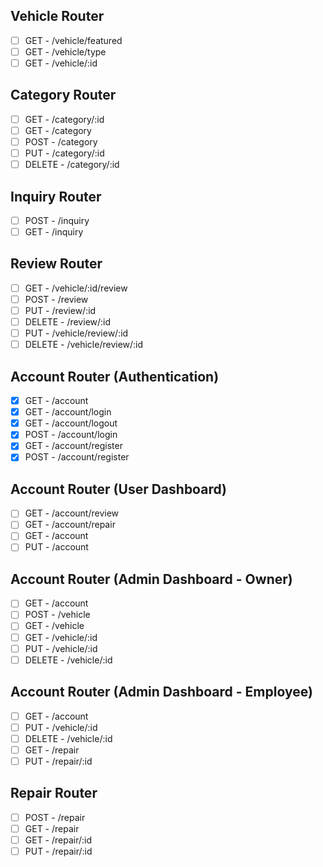 ## Vehicle Router

- [ ] GET - /vehicle/featured
- [ ] GET - /vehicle/type
- [ ] GET - /vehicle/:id

## Category Router

- [ ] GET - /category/:id
- [ ] GET - /category
- [ ] POST - /category
- [ ] PUT - /category/:id
- [ ] DELETE - /category/:id

## Inquiry Router

- [ ] POST - /inquiry
- [ ] GET - /inquiry

## Review Router

- [ ] GET - /vehicle/:id/review
- [ ] POST - /review
- [ ] PUT - /review/:id
- [ ] DELETE - /review/:id
- [ ] PUT - /vehicle/review/:id
- [ ] DELETE - /vehicle/review/:id

## Account Router (Authentication)

- [X] GET - /account
- [X] GET - /account/login
- [X] GET - /account/logout
- [X] POST - /account/login
- [X] GET - /account/register
- [X] POST - /account/register

## Account Router (User Dashboard)

- [ ] GET - /account/review
- [ ] GET - /account/repair
- [ ] GET - /account
- [ ] PUT - /account

## Account Router (Admin Dashboard - Owner)

- [ ] GET - /account
- [ ] POST - /vehicle
- [ ] GET - /vehicle
- [ ] GET - /vehicle/:id
- [ ] PUT - /vehicle/:id
- [ ] DELETE - /vehicle/:id

## Account Router (Admin Dashboard - Employee)

- [ ] GET - /account
- [ ] PUT - /vehicle/:id
- [ ] DELETE - /vehicle/:id
- [ ] GET - /repair
- [ ] PUT - /repair/:id

## Repair Router

- [ ] POST - /repair
- [ ] GET - /repair
- [ ] GET - /repair/:id
- [ ] PUT - /repair/:id